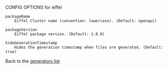 
CONFIG OPTIONS for eiffel

	packageName
	    Eiffel Cluster name (convention: lowercase). (Default: openapi)

	packageVersion
	    Eiffel package version. (Default: 1.0.0)

	hideGenerationTimestamp
	    Hides the generation timestamp when files are generated. (Default: true)

Back to the [generators list](README.md)
